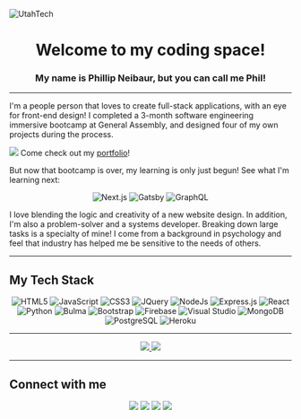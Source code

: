 ![UtahTech](https://i.imgur.com/qkJU5nh.jpg)

<h1 align="center"> Welcome to my coding space! </h1>
<h3 align="center">My name is Phillip Neibaur, but you can call me Phil! </h3>

---

<p> 
  I'm a people person that loves to create full-stack applications, with an eye for front-end design! I completed a 3-month software engineering immersive bootcamp at General Assembly, and designed four of my own projects during the process. 
</p>
<p>
<a src="https://www.neibaur-portphilio.com/"><img src="https://i.imgur.com/leEcDcUt.png" /></a>
Come check out my 
<a href="https://www.neibaur-portphilio.com/" alt="Phil Neibaur Portfolio">portfolio</a>!
</p>

<p>
But now that bootcamp is over, my learning is only just begun! See what I'm learning next: 
<div align="center">
  <img alt="Next.js" src="https://img.shields.io/badge/Next-black?style=for-the-badge&logo=next.js&logoColor=white" />
  <img alt="Gatsby" src="https://img.shields.io/badge/Gatsby-%23663399.svg?style=for-the-badge&logo=gatsby&logoColor=white" />
  <img alt="GraphQL" src="https://img.shields.io/badge/-GraphQL-E10098?style=for-the-badge&logo=graphql&logoColor=white" />
</div>
</p>

<p>
  I love blending the logic and creativity of a new website design. In addition, I'm also a problem-solver and a systems developer. Breaking down large tasks is a specialty of mine! I come from a background in psychology and feel that industry has helped me be sensitive to the needs of others. 
</p>

---

<h2> My Tech Stack </h2>

<div align="center">
  <img alt="HTML5" src="https://img.shields.io/badge/html5-%23E34F26.svg?style=for-the-badge&logo=html5&logoColor=white" />
  <img alt="JavaScript" src="https://img.shields.io/badge/javascript-%23323330.svg?style=for-the-badge&logo=javascript&logoColor=%23F7DF1E" />
  <img alt="CSS3" src="https://img.shields.io/badge/css3-%231572B6.svg?style=for-the-badge&logo=css3&logoColor=white" />
  <img alt="JQuery" src="https://img.shields.io/badge/jquery-%230769AD.svg?style=for-the-badge&logo=jquery&logoColor=white" />
  <img alt="NodeJs" src="https://img.shields.io/badge/node.js-6DA55F?style=for-the-badge&logo=node.js&logoColor=white" />
  <img alt="Express.js" src="https://img.shields.io/badge/express.js-%23404d59.svg?style=for-the-badge&logo=express&logoColor=%2361DAFB" />
  <img alt="React" src="https://img.shields.io/badge/react-%2320232a.svg?style=for-the-badge&logo=react&logoColor=%2361DAFB" />
  <img alt="Python" src="https://img.shields.io/badge/python-3670A0?style=for-the-badge&logo=python&logoColor=ffdd54" />
  <img alt="Bulma" src="https://img.shields.io/badge/bulma-00D0B1?style=for-the-badge&logo=bulma&logoColor=white" />
  <img alt="Bootstrap" src="https://img.shields.io/badge/bootstrap-%23563D7C.svg?style=for-the-badge&logo=bootstrap&logoColor=white" />
  <img alt="Firebase" src="https://img.shields.io/badge/Firebase-039BE5?style=for-the-badge&logo=Firebase&logoColor=orange" />
  <img alt="Visual Studio" src="https://img.shields.io/badge/Visual%20Studio%20Code-0078d7.svg?style=for-the-badge&logo=visual-studio-code&logoColor=white" />
  <img alt="MongoDB" src="https://img.shields.io/badge/MongoDB-%234ea94b.svg?style=for-the-badge&logo=mongodb&logoColor=white" />
  <img alt="PostgreSQL" src="https://img.shields.io/badge/postgres-%23316192.svg?style=for-the-badge&logo=postgresql&logoColor=white" />
  <img alt="Heroku" src="https://img.shields.io/badge/heroku-%23430098.svg?style=for-the-badge&logo=heroku&logoColor=white" />
</div>

---

<div align="center">
<a href="https://github.com/pneibaur/github-readme-stats"> 
  <img src="https://github-readme-stats.vercel.app/api?username=pneibaur&count_private=true&show_icons=true&theme=solarized-light&custom_title=Snapshot%20Stats" />
</a>

<a href="https://github.com/pneibaur/github-readme-stats">
  <img src="https://github-readme-stats.vercel.app/api/top-langs/?username=pneibaur&layout=compact&theme=solarized-light&custom_title=My%20Languages"/>
</a>
</div>


---

<h2> Connect with me </h2>

<div align="center">
<a href="https://www.linkedin.com/in/phillip-neibaur/"><img src="https://img.shields.io/badge/linkedin-%230077B5.svg?style=for-the-badge&logo=linkedin&logoColor=white"></a>
<img src="https://img.shields.io/badge/Gmail-D14836?style=for-the-badge&logo=gmail&logoColor=white">
<img src="https://img.shields.io/badge/Slack-4A154B?style=for-the-badge&logo=slack&logoColor=white" />
<img src="https://img.shields.io/badge/Zoom-2D8CFF?style=for-the-badge&logo=zoom&logoColor=white" />

</div>